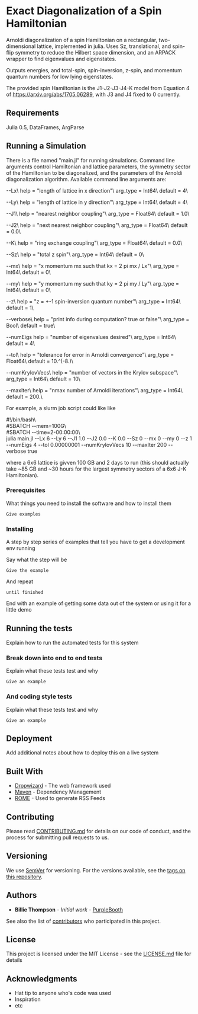 # Exact Diagonalization of a Spin Hamiltonian
Arnoldi diagonalization of a spin Hamiltonian on a rectangular, two-dimensional lattice, implemented in julia. Uses Sz, translational, and spin-flip symmetry to reduce the Hilbert space dimension, and an ARPACK wrapper to find eigenvalues and eigenstates.

Outputs energies, and total-spin, spin-inversion, z-spin, and momentum quantum numbers for low lying eigenstates.

The provided spin Hamiltonian is the J1-J2-J3-J4-K model from Equation 4 of https://arxiv.org/abs/1705.06289, with J3 and J4 fixed to 0 currently.

## Requirements
Julia 0.5, DataFrames, ArgParse

## Running a Simulation
There is a file named "main.jl" for running simulations. Command line arguments control Hamiltonian and lattice parameters, the symmetry sector of the Hamiltonian to be diagonalized, and the parameters of the Arnoldi diagonalization algorithm. Available command line arguments are:

--Lx\\
    help = "length of lattice in x direction"\\
    arg_type = Int64\\
    default = 4\\

--Ly\\
    help = "length of lattice in y direction"\\
    arg_type = Int64\\
    default = 4\\

--J1\\
    help = "nearest neighbor coupling"\\
    arg_type = Float64\\
    default = 1.0\\

--J2\\
    help = "next nearest neighbor coupling"\\
    arg_type = Float64\\
    default = 0.0\\

--K\\
    help = "ring exchange coupling"\\
    arg_type = Float64\\
    default = 0.0\\

--Sz\\
    help = "total z spin"\\
    arg_type = Int64\\
    default = 0\\

--mx\\
    help = "x momentum mx such that kx = 2 pi mx / Lx"\\
    arg_type = Int64\\
    default = 0\\

--my\\
    help = "y momentum my such that ky = 2 pi my / Ly"\\
    arg_type = Int64\\
    default = 0\\

--z\\
    help = "z = +-1 spin-inversion quantum number"\\
    arg_type = Int64\\
    default = 1\\

--verbose\\
    help = "print info during computation? true or false"\\
    arg_type = Bool\\
    default = true\\

--numEigs
    help = "number of eigenvalues desired"\\
    arg_type = Int64\\
    default = 4\\

--tol\\
    help = "tolerance for error in Arnoldi convergence"\\
    arg_type = Float64\\
    default = 10.^(-8.)\\

--numKrylovVecs\\
    help = "number of vectors in the Krylov subspace"\\
    arg_type = Int64\\
    default = 10\\

--maxIter\\
    help = "nmax number of Arnoldi iterations"\\
    arg_type = Int64\\
    default = 200.\\

For example, a slurm job script could like like

\#!/bin/bash\\                                                                        
\#SBATCH --mem=100G\\                                                                                                
\#SBATCH --time=2-00:00:00\\                                                                                            
julia main.jl --Lx 6 --Ly 6 --J1 1.0 --J2 0.0 --K 0.0 --Sz 0 --mx 0 --my 0 --z 1 --numEigs 4 --tol 0.00000001 --numKrylovVecs 10 --maxIter 200 --verbose true

where a 6x6 lattice is givven 100 GB and 2 days to run (this should actually take ~85 GB and ~30 hours for the largest symmetry sectors of a 6x6 J-K Hamiltonian).


### Prerequisites

What things you need to install the software and how to install them

```
Give examples
```

### Installing

A step by step series of examples that tell you have to get a development env running

Say what the step will be

```
Give the example
```

And repeat

```
until finished
```

End with an example of getting some data out of the system or using it for a little demo

## Running the tests

Explain how to run the automated tests for this system

### Break down into end to end tests

Explain what these tests test and why

```
Give an example
```

### And coding style tests

Explain what these tests test and why

```
Give an example
```

## Deployment

Add additional notes about how to deploy this on a live system

## Built With

* [Dropwizard](http://www.dropwizard.io/1.0.2/docs/) - The web framework used
* [Maven](https://maven.apache.org/) - Dependency Management
* [ROME](https://rometools.github.io/rome/) - Used to generate RSS Feeds

## Contributing

Please read [CONTRIBUTING.md](https://gist.github.com/PurpleBooth/b24679402957c63ec426) for details on our code of conduct, and the process for submitting pull requests to us.

## Versioning

We use [SemVer](http://semver.org/) for versioning. For the versions available, see the [tags on this repository](https://github.com/your/project/tags). 

## Authors

* **Billie Thompson** - *Initial work* - [PurpleBooth](https://github.com/PurpleBooth)

See also the list of [contributors](https://github.com/your/project/contributors) who participated in this project.

## License

This project is licensed under the MIT License - see the [LICENSE.md](LICENSE.md) file for details

## Acknowledgments

* Hat tip to anyone who's code was used
* Inspiration
* etc

